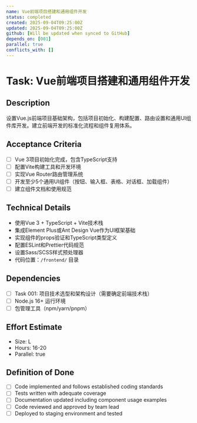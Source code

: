 ```yaml
---
name: Vue前端项目搭建和通用组件开发
status: completed
created: 2025-09-04T09:25:00Z
updated: 2025-09-04T09:25:00Z
github: [Will be updated when synced to GitHub]
depends_on: [001]
parallel: true
conflicts_with: []
---
```


# Task: Vue前端项目搭建和通用组件开发

## Description
设置Vue.js前端项目基础架构，包括项目初始化、构建配置、路由设置和通用UI组件库开发。建立前端开发的标准化流程和组件复用体系。

## Acceptance Criteria
- [ ] Vue 3项目初始化完成，包含TypeScript支持
- [ ] 配置Vite构建工具和开发环境
- [ ] 实现Vue Router路由管理系统
- [ ] 开发至少5个通用UI组件（按钮、输入框、表格、对话框、加载组件）
- [ ] 建立组件文档和使用规范

## Technical Details
- 使用Vue 3 + TypeScript + Vite技术栈
- 集成Element Plus或Ant Design Vue作为UI框架基础
- 实现组件的props验证和TypeScript类型定义
- 配置ESLint和Prettier代码规范
- 设置Sass/SCSS样式预处理器
- 代码位置：`/frontend/` 目录

## Dependencies
- [ ] Task 001: 项目技术选型和架构设计（需要确定前端技术栈）
- [ ] Node.js 16+ 运行环境
- [ ] 包管理工具（npm/yarn/pnpm）

## Effort Estimate  
- Size: L
- Hours: 16-20
- Parallel: true

## Definition of Done
- [ ] Code implemented and follows established coding standards
- [ ] Tests written with adequate coverage
- [ ] Documentation updated including component usage examples
- [ ] Code reviewed and approved by team lead
- [ ] Deployed to staging environment and tested
